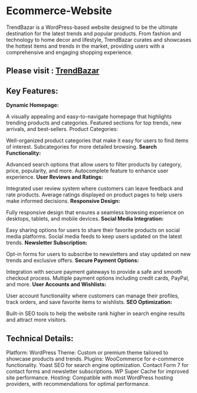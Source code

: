 # Ecommerce-Website
TrendBazar is a WordPress-based website designed to be the ultimate destination for the latest trends and popular products. From fashion and technology to home decor and lifestyle, TrendBazar curates and showcases the hottest items and trends in the market, providing users with a comprehensive and engaging shopping experience.

## Please visit : [TrendBazar](https://trendbazar.great-site.net)<br>

## Key Features:
**Dynamic Homepage:**

A visually appealing and easy-to-navigate homepage that highlights trending products and categories.
Featured sections for top trends, new arrivals, and best-sellers.
Product Categories:

Well-organized product categories that make it easy for users to find items of interest.
Subcategories for more detailed browsing.
**Search Functionality:**

Advanced search options that allow users to filter products by category, price, popularity, and more.
Autocomplete feature to enhance user experience.
**User Reviews and Ratings:**

Integrated user review system where customers can leave feedback and rate products.
Average ratings displayed on product pages to help users make informed decisions.
**Responsive Design:**

Fully responsive design that ensures a seamless browsing experience on desktops, tablets, and mobile devices.
**Social Media Integration:**

Easy sharing options for users to share their favorite products on social media platforms.
Social media feeds to keep users updated on the latest trends.
**Newsletter Subscription:**

Opt-in forms for users to subscribe to newsletters and stay updated on new trends and exclusive offers.
**Secure Payment Options:**

Integration with secure payment gateways to provide a safe and smooth checkout process.
Multiple payment options including credit cards, PayPal, and more.
**User Accounts and Wishlists:**

User account functionality where customers can manage their profiles, track orders, and save favorite items to wishlists.
**SEO Optimization:**

Built-in SEO tools to help the website rank higher in search engine results and attract more visitors.
## Technical Details:
Platform: WordPress
Theme: Custom or premium theme tailored to showcase products and trends.
Plugins:
WooCommerce for e-commerce functionality.
Yoast SEO for search engine optimization.
Contact Form 7 for contact forms and newsletter subscriptions.
WP Super Cache for improved site performance.
Hosting: Compatible with most WordPress hosting providers, with recommendations for optimal performance.
